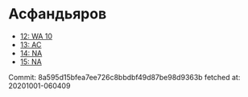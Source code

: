 # Асфандьяров
- [12: WA 10](12.md)
- [13: AC](13.md)
- [14: NA](14.md)
- [15: NA](15.md)

Commit: 8a595d15bfea7ee726c8bbdbf49d87be98d9363b
 fetched at: 20201001-060409
